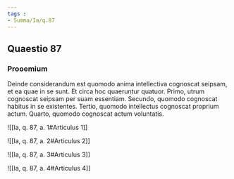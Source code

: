 ```yaml
---
tags : 
- Summa/Ia/q.87
---
```


## Quaestio 87

### Prooemium

Deinde considerandum est quomodo anima intellectiva cognoscat seipsam, et ea quae in se sunt. Et circa hoc quaeruntur quatuor. Primo, utrum cognoscat seipsam per suam essentiam. Secundo, quomodo cognoscat habitus in se existentes. Tertio, quomodo intellectus cognoscat proprium actum. Quarto, quomodo cognoscat actum voluntatis.

![[Ia, q. 87, a. 1#Articulus 1]]

![[Ia, q. 87, a. 2#Articulus 2]]

![[Ia, q. 87, a. 3#Articulus 3]]

![[Ia, q. 87, a. 4#Articulus 4]]

